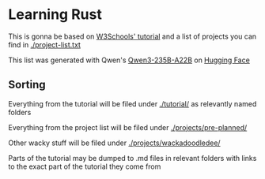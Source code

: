 # Learning Rust  

This is gonna be based on [W3Schools' tutorial](https://www.w3schools.com/rust/rust_getstarted.php) and a list of projects you can find in [./project-list.txt](https://github.com/DVP-F/learning-rust/blob/master/project-list.txt)  

This list was generated with Qwen's [Qwen3-235B-A22B](https://huggingface.co/chat/models/Qwen/Qwen3-235B-A22B) on [Hugging Face](https://huggingface.co/)  

## Sorting  

Everything from the tutorial will be filed under [./tutorial/](https://github.com/DVP-F/learning-rust/blob/master/tutorial/) as relevantly named folders  

Everything from the project list will be filed under [./projects/pre-planned/](https://github.com/DVP-F/learning-rust/blob/master/projects/pre-planned/)  

Other wacky stuff will be filed under [./projects/wackadoodledee/](https://github.com/DVP-F/learning-rust/blob/master/projects/wackadoodledee)  

Parts of the tutorial may be dumped to .md files in relevant folders with links to the exact part of the tutorial they come from  
